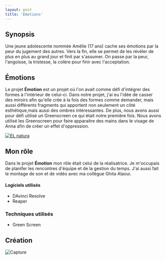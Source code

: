 ```yaml
---
layout: post
title: 'Émotions'
---
```




## Synopsis ##

Une jeune adolescente nommée Amélie (17 ans) cache ses émotions par la peur du jugement des autres. Vers la fin, elle se permet de les révéler de plus en plus au grand jour et finit par s'assumer. On passe par la peur, l'angoisse, la tristesse, la colère pour finir avec l'acceptation.​


## Émotions ##

Le projet **Émotion** est un projet où l'on avait comme défi d'intégrer des formes à l'intérieur de celui-ci. Dans notre projet, j'ai eu l'idée de casser des miroirs afin qu'elle crée à la fois des formes comme demander, mais aussi différents fragments qui apportent non seulement un côté esthétique,mais aussi des ombres intéressantes. De plus, nous avons aussi pour défi utilisé un Greenscreen ce qui était notre première fois. Nous avons utilisé les Greenscreen pour faire apparaitre des mains dans le visage de Anna afin de créer un effet d'oppression.

[![EL natura](http://img.youtube.com/vi/AXPsNn52qlw/0.jpg)](https://www.youtube.com/watch?v=AXPsNn52qlw&feature=youtu.be)


## Mon rôle ##

Dans le projet **Émotion** mon rôle était celui de la réalisatrice. Je m'occupais de planifer les rencontres d'équipe et de la gestion du temps. J'ai aussi fait le montage de son et de vidéo avec ma collègue Ghita Alaoui.




#### Logiciels utilisés ###

- DAvinci Resolve
- Reaper


### Techniques utilisés  ###

- Green Screen

  
## Création ##


![Capture](https://github.com/lauriehoude/Portfolio-Laurie-Houde/assets/89647723/5d10d4ce-9b69-4fb5-9b79-3aae4f00df55)
